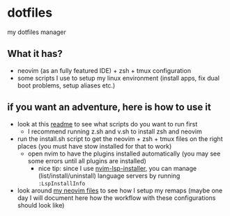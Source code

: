 # dotfiles

my dotfiles manager

## What it has?
- neovim (as an fully featured IDE) + zsh + tmux configuration
- some scripts I use to setup my linux environment (install apps, fix dual boot problems, setup aliases etc.)

## if you want an adventure, here is how to use it
- look at this [readme](https://github.com/zegabr/dotfiles/blob/main/scripts/scripts/README.md) to see what scripts do you want to run first
  - I recommend running z.sh and v.sh to install zsh and neovim
- run the install.sh script to get the neovim + zsh + tmux files on the right places (you must have stow installed for that to work)
  - open nvim to have the plugins installed automatically (you may see some errors until all plugins are installed)
    - nice tip: since I use [nvim-lsp-installer](https://github.com/williamboman/nvim-lsp-installer), you can manage (list/install/uninstall) language servers by running `:LspInstallInfo`
- look around [my neovim files](https://github.com/zegabr/dotfiles/tree/main/nvim/.config/nvim) to see how I setup my remaps (maybe one day I will document here how the workflow with these configurations should look like)
